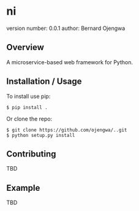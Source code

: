 ni
===============================

version number: 0.0.1
author: Bernard Ojengwa

Overview
--------

A microservice-based web framework for Python.

Installation / Usage
--------------------

To install use pip:

    $ pip install .


Or clone the repo:

    $ git clone https://github.com/ojengwa/..git
    $ python setup.py install
    
Contributing
------------

TBD

Example
-------

TBD